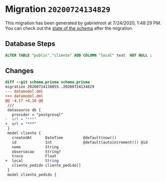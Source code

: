 # Migration `20200724134829`

This migration has been generated by gabrielroot at 7/24/2020, 1:48:29 PM.
You can check out the [state of the schema](./schema.prisma) after the migration.

## Database Steps

```sql
ALTER TABLE "public"."cliente" ADD COLUMN "local" text  NOT NULL ;
```

## Changes

```diff
diff --git schema.prisma schema.prisma
migration 20200724130855..20200724134829
--- datamodel.dml
+++ datamodel.dml
@@ -4,17 +4,18 @@
 /// 
 datasource db {
   provider = "postgresql"
-  url = "***"
+  url = "***"
 }
 model cliente {
   createdAt      DateTime         @default(now())
   id             Int              @default(autoincrement()) @id
   nome           String
   observacao     String?
   troco          Float
+  local          String
   cliente_pedido cliente_pedido[]
 }
 model cliente_pedido {
```



